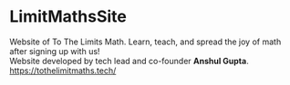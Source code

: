 # LimitMathsSite
Website of To The Limits Math. Learn, teach, and spread the joy of math after signing up with us!
<br>
Website developed by tech lead and co-founder **Anshul Gupta**.
<br>
https://tothelimitmaths.tech/
